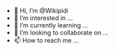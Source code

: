 - 👋 Hi, I’m @Wikipidi
- 👀 I’m interested in ...
- 🌱 I’m currently learning ...
- 💞️ I’m looking to collaborate on ...
- 📫 How to reach me ...

<!---
Wikipidi/Wikipidi is a ✨ special ✨ repository because its `README.md` (this file) appears on your GitHub profile.
You can click the Preview link to take a look at your changes.
--->
